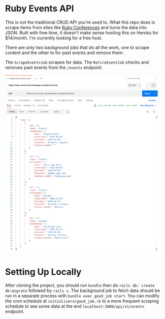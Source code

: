 # Ruby Events API

This is not the traditional CRUD API you're used to. What this repo does is scrape items from sites like [Ruby Conferences](https://rubyconferences.org/) and turns the data into JSON. Built with free time, it doesn't make sense hosting this on Heroku for $14/month. I'm currently looking for a free host.

There are only two background jobs that do all the work, one to scrape content and the other to for past events and remove them:

The `ScrapeEventsJob` scrapes for data. The `RetireEventJob` checks and removes past events from the `/events` endpoint.

![Ruby Events API](https://raw.githubusercontent.com/siaw23/ruby_events_api/main/events-api.png)

# Setting Up Locally

After cloning the project, you should run `bundle` then do `rails db: create db:migrate` followed by `rails s`. The background job to fetch data should be run in a separate process with `bundle exec good_job start`. You can modify the cron schedule at `initializers/good_job.rb` to a more frequent scraping schedule to see some data at the end `localhost:3000/api/v1/events` endpoint.

